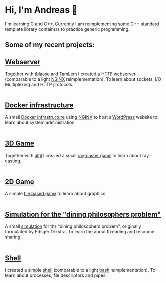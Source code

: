 # Hi, I'm Andreas 👋
I'm learning C and C++. Currently I am reimplementing some C++ standard template library containers to practice generic programming.</br>

## Some of my recent projects:

## [Webserver](https://github.com/aenglert42/http-webserver)
Together with [tblaase](https://github.com/tblaase) and [TamLem](https://github.com/TamLem) I created a [HTTP webserver](https://github.com/aenglert42/http-webserver) (comparable to a light [NGINX](https://docs.nginx.com/nginx/admin-guide/web-server/) reimplementation). To learn about sockets, I/O Multiplexing and HTTP protocols.</br>
</br>

## [Docker infrastructure](https://github.com/aenglert42/my-first-docker-infrastructure)
A small [Docker infrastructure](https://github.com/aenglert42/my-first-docker-infrastructure) using [NGINX](https://docs.nginx.com/nginx/admin-guide/web-server/) to host a [WordPress](https://wordpress.com/) website to learn about system administration.</br>
</br>

## [3D Game](https://github.com/aenglert42/Strassenbau-Simulator-3000)
Together with [alfjl](https://github.com/alfjl) I created a small [ray-caster game](https://github.com/aenglert42/Strassenbau-Simulator-3000) to learn about ray-casting.</br>
</br>

## [2D Game](https://github.com/aenglert42/so_long_macOS)
A simple [tile based game](https://github.com/aenglert42/so_long_macOS) to learn about graphics.</br>
</br>

## [Simulation for the "dining philosophers problem"](https://github.com/aenglert42/dining_philosophers)
A small [simulation](https://github.com/aenglert42/dining_philosophers) for the "dining philosophers problem", originally formulated by Edsger Dijkstra. To learn the about threading and resource sharing.</br>
</br>

## [Shell](https://github.com/aenglert42/minishell)
I created a simple [shell](https://github.com/aenglert42/minishell) (comparable to a light [bash](https://www.gnu.org/software/bash/) reimplementation). To learn about processes, file descriptors and pipes.</br>
</br>
<!--
**aenglert42/aenglert42** is a ✨ _special_ ✨ repository because its `README.md` (this file) appears on your GitHub profile.

Here are some ideas to get you started:

- 🔭 I’m currently working on ...
- 🌱 I’m currently learning ...
- 👯 I’m looking to collaborate on ...
- 🤔 I’m looking for help with ...
- 💬 Ask me about ...
- 📫 How to reach me: ...
- 😄 Pronouns: ...
- ⚡ Fun fact: ...
-->
